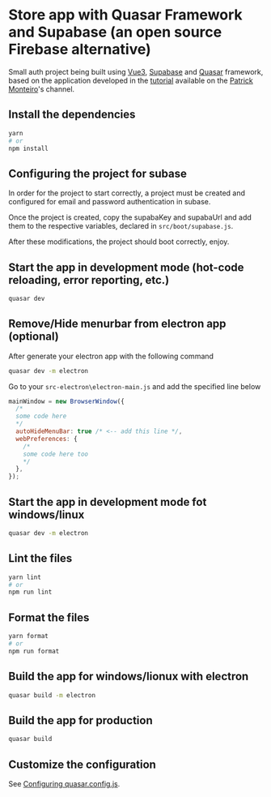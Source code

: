 # Store app with Quasar Framework and Supabase (an open source Firebase alternative)

Small auth project being built using [Vue3](https://vuejs.org/), [Supabase](https://supabase.com/docs/) and [Quasar](https://quasar.dev/) framework, based on the application developed in the [tutorial](https://www.youtube.com/playlist?list=PLBjvYfV_TvwIfgvouZCaLtgjYdrWQL02d) available on the [Patrick Monteiro](https://www.youtube.com/c/PatrickMonteiroEng)'s channel.

## Install the dependencies

```bash
yarn
# or
npm install
```

## Configuring the project for subase

In order for the project to start correctly, a project must be created and configured for email and password authentication in subase.

Once the project is created, copy the supabaKey and supabaUrl and add them to the respective variables, declared in `src/boot/supabase.js`.

After these modifications, the project should boot correctly, enjoy.

## Start the app in development mode (hot-code reloading, error reporting, etc.)

```bash
quasar dev
```

## Remove/Hide menurbar from electron app (optional)

After generate your electron app with the following command

```bash
quasar dev -m electron
```

Go to your `src-electron\electron-main.js` and add the specified line below

```javascript
mainWindow = new BrowserWindow({
  /*
  some code here
  */
  autoHideMenuBar: true /* <-- add this line */,
  webPreferences: {
    /*
    some code here too
    */
  },
});
```

## Start the app in development mode fot windows/linux

```bash
quasar dev -m electron
```

## Lint the files

```bash
yarn lint
# or
npm run lint
```

## Format the files

```bash
yarn format
# or
npm run format
```

## Build the app for windows/lionux with electron

```bash
quasar build -m electron
```

## Build the app for production

```bash
quasar build
```

## Customize the configuration

See [Configuring quasar.config.js](https://v2.quasar.dev/quasar-cli-webpack/quasar-config-js).
